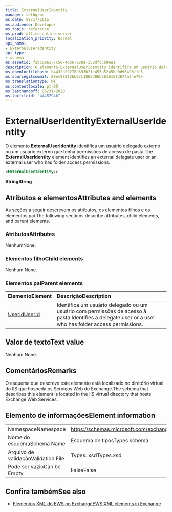 ```yaml
---
title: ExternalUserIdentity
manager: sethgros
ms.date: 09/17/2015
ms.audience: Developer
ms.topic: reference
ms.prod: office-online-server
localization_priority: Normal
api_name:
- ExternalUserIdentity
api_type:
- schema
ms.assetid: f2bc0a61-7c50-4b36-828e-358dfc5b9ae1
description: O elemento ExternalUserIdentity identifica um usuário delegado externo ou um usuário externo que tenha permissões de acesso de pasta.
ms.openlocfilehash: b4432b29278b693b21e455a5245be0d96496ffe5
ms.sourcegitcommit: 88ec988f2bb67c1866d06b361615f3674a24e795
ms.translationtype: MT
ms.contentlocale: pt-BR
ms.lasthandoff: 05/31/2020
ms.locfileid: "44457946"
---
```

# <a name="externaluseridentity"></a><span data-ttu-id="50106-103">ExternalUserIdentity</span><span class="sxs-lookup"><span data-stu-id="50106-103">ExternalUserIdentity</span></span>

<span data-ttu-id="50106-104">O elemento **ExternalUserIdentity** identifica um usuário delegado externo ou um usuário externo que tenha permissões de acesso de pasta.</span><span class="sxs-lookup"><span data-stu-id="50106-104">The **ExternalUserIdentity** element identifies an external delegate user or an external user who has folder access permissions.</span></span> 
  
```xml
<ExternalUserIdentity/>
```

 <span data-ttu-id="50106-105">**String**</span><span class="sxs-lookup"><span data-stu-id="50106-105">**String**</span></span>
## <a name="attributes-and-elements"></a><span data-ttu-id="50106-106">Atributos e elementos</span><span class="sxs-lookup"><span data-stu-id="50106-106">Attributes and elements</span></span>

<span data-ttu-id="50106-107">As seções a seguir descrevem os atributos, os elementos filhos e os elementos pai.</span><span class="sxs-lookup"><span data-stu-id="50106-107">The following sections describe attributes, child elements, and parent elements.</span></span>
  
### <a name="attributes"></a><span data-ttu-id="50106-108">Atributos</span><span class="sxs-lookup"><span data-stu-id="50106-108">Attributes</span></span>

<span data-ttu-id="50106-109">Nenhum</span><span class="sxs-lookup"><span data-stu-id="50106-109">None.</span></span>
  
### <a name="child-elements"></a><span data-ttu-id="50106-110">Elementos filho</span><span class="sxs-lookup"><span data-stu-id="50106-110">Child elements</span></span>

<span data-ttu-id="50106-111">Nenhum.</span><span class="sxs-lookup"><span data-stu-id="50106-111">None.</span></span>
  
### <a name="parent-elements"></a><span data-ttu-id="50106-112">Elementos pai</span><span class="sxs-lookup"><span data-stu-id="50106-112">Parent elements</span></span>

|<span data-ttu-id="50106-113">**Elemento**</span><span class="sxs-lookup"><span data-stu-id="50106-113">**Element**</span></span>|<span data-ttu-id="50106-114">**Descrição**</span><span class="sxs-lookup"><span data-stu-id="50106-114">**Description**</span></span>|
|:-----|:-----|
|[<span data-ttu-id="50106-115">UserId</span><span class="sxs-lookup"><span data-stu-id="50106-115">UserId</span></span>](userid.md) <br/> |<span data-ttu-id="50106-116">Identifica um usuário delegado ou um usuário com permissões de acesso à pasta.</span><span class="sxs-lookup"><span data-stu-id="50106-116">Identifies a delegate user or a user who has folder access permissions.</span></span>  <br/> |
   
## <a name="text-value"></a><span data-ttu-id="50106-117">Valor de texto</span><span class="sxs-lookup"><span data-stu-id="50106-117">Text value</span></span>

<span data-ttu-id="50106-118">Nenhum.</span><span class="sxs-lookup"><span data-stu-id="50106-118">None.</span></span>
  
## <a name="remarks"></a><span data-ttu-id="50106-119">Comentários</span><span class="sxs-lookup"><span data-stu-id="50106-119">Remarks</span></span>

<span data-ttu-id="50106-120">O esquema que descreve este elemento está localizado no diretório virtual do IIS que hospeda os Serviços Web do Exchange.</span><span class="sxs-lookup"><span data-stu-id="50106-120">The schema that describes this element is located in the IIS virtual directory that hosts Exchange Web Services.</span></span>
  
## <a name="element-information"></a><span data-ttu-id="50106-121">Elemento de informações</span><span class="sxs-lookup"><span data-stu-id="50106-121">Element information</span></span>

|||
|:-----|:-----|
|<span data-ttu-id="50106-122">Namespace</span><span class="sxs-lookup"><span data-stu-id="50106-122">Namespace</span></span>  <br/> |https://schemas.microsoft.com/exchange/services/2006/types  <br/> |
|<span data-ttu-id="50106-123">Nome do esquema</span><span class="sxs-lookup"><span data-stu-id="50106-123">Schema Name</span></span>  <br/> |<span data-ttu-id="50106-124">Esquema de tipos</span><span class="sxs-lookup"><span data-stu-id="50106-124">Types schema</span></span>  <br/> |
|<span data-ttu-id="50106-125">Arquivo de validação</span><span class="sxs-lookup"><span data-stu-id="50106-125">Validation File</span></span>  <br/> |<span data-ttu-id="50106-126">Types. xsd</span><span class="sxs-lookup"><span data-stu-id="50106-126">Types.xsd</span></span>  <br/> |
|<span data-ttu-id="50106-127">Pode ser vazio</span><span class="sxs-lookup"><span data-stu-id="50106-127">Can be Empty</span></span>  <br/> |<span data-ttu-id="50106-128">False</span><span class="sxs-lookup"><span data-stu-id="50106-128">False</span></span>  <br/> |
   
## <a name="see-also"></a><span data-ttu-id="50106-129">Confira também</span><span class="sxs-lookup"><span data-stu-id="50106-129">See also</span></span>



- [<span data-ttu-id="50106-130">Elementos XML do EWS no Exchange</span><span class="sxs-lookup"><span data-stu-id="50106-130">EWS XML elements in Exchange</span></span>](ews-xml-elements-in-exchange.md)

